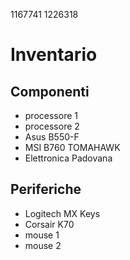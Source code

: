 1167741 
1226318 
# Inventario 
## Componenti
- processore 1 
- processore 2 
- Asus B550-F
- MSI B760 TOMAHAWK
- Elettronica Padovana
## Periferiche
- Logitech MX Keys
- Corsair K70
- mouse 1
- mouse 2
